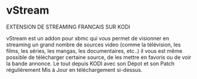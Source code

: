 # vStream
EXTENSION DE STREAMING FRANCAIS SUR KODI

vStream est un addon pour xbmc qui vous permet de visionner en streaming un grand nombre de sources video 
(comme la télévision, les films, les séries, les mangas, les documentaires, etc..) il vous est même possible 
de télécharger certaine source, de les mettre en favoris ou de voir la bande annonce.
Le tout depuis KODI avec son Dépot et son Patch régulièrement Mis à Jour en téléchargement si-dessus.

